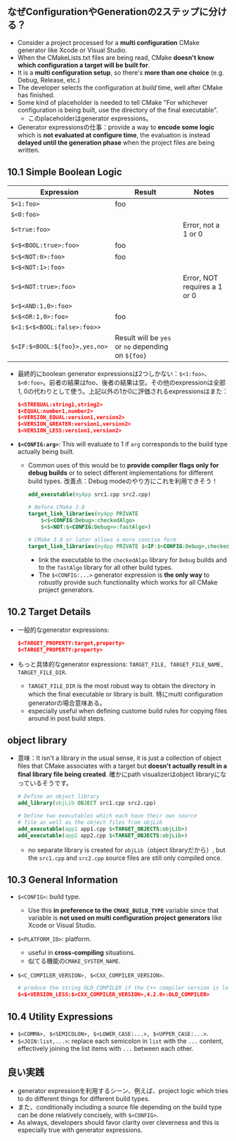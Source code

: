 ## なぜConfigurationやGenerationの2ステップに分ける？

- Consider a project processed for a **multi configuration** CMake generator like Xcode or Visual Studio.
- When the CMakeLists.txt files are being read, CMake **doesn't know which configuration a target will be built for**.
- It is a **multi configuration setup**, so there's **more than one choice** (e.g. Debug, Release, etc.)
- The developer selects the configuration at *build* time, well after CMake has finished.
- Some kind of placeholder is needed to tell CMake "For whichever configuration is being built, use the directory of the final executable".
  - このplaceholderはgenerator expressions。
- Generator expressionsの仕事：provide a way to **encode some logic** which is **not evaluated at configure time**, the evaluation is instead **delayed until the generation phase** when the project files are being written.

## 10.1 Simple Boolean Logic

| Expression                    | Result                                             | Notes                        |
| ----------------------------- | -------------------------------------------------- | ---------------------------- |
| `$<1:foo>`                    | foo                                                |                              |
| `$<0:foo>`                    |                                                    |                              |
| `$<true:foo>`                 |                                                    | Error, not a 1 or 0          |
| `$<$<BOOL:true>:foo>`         | foo                                                |                              |
| `$<$<NOT:0>:foo>`             | foo                                                |                              |
| `$<$<NOT:1>:foo>`             |                                                    |                              |
| `$<$<NOT:true>:foo>`          |                                                    | Error, NOT requires a 1 or 0 |
| `$<$<AND:1,0>:foo>`           |                                                    |                              |
| `$<$<OR:1,0>:foo>`            | foo                                                |                              |
| `$<1:$<$<BOOL:false>:foo>>`   |                                                    |                              |
| `$<IF:$<BOOL:${foo}>,yes,no>` | Result will be `yes` or `no` depending on `${foo}` |                              |

- 最終的にboolean generator expressionsは2つしかない：`$<1:foo>`、`$<0:foo>`。前者の結果はfoo、後者の結果は空。その他のexpressionは全部1, 0の代わりとして使う。上記以外の1か0に評価されるexpressionsはまた：

  ```cmake
  $<STREQUAL:string1,string2>
  $<EQUAL:number1,number2>
  $<VERSION_EQUAL:version1,version2>
  $<VERSION_GREATER:version1,version2>
  $<VERSION_LESS:version1,version2>
  ```

- **`$<CONFIG:arg>`**: This will evaluate to 1 if `arg` corresponds to the build type actually being built.

  - Common uses of this would be to **provide compiler flags only for debug builds** or to select different implementations for different build types. 改善点：Debug modeのやり方にこれを利用できそう！

    ```cmake
    add_executable(myApp src1.cpp src2.cpp)
    
    # Before CMake 3.8
    target_link_libraries(myApp PRIVATE
    	$<$<CONFIG:Debug>:checkedAlgo>
    	$<$<NOT:$<CONFIG:Debug>>:fastAlgo>)
    	
    # CMake 3.8 or later allows a more concise form
    target_link_libraries(myApp PRIVATE $<IF:$<CONFIG:Debug>,checkedAlgo,fastAlgo>)
    ```

    - link the executable to the `checkedAlgo` library for `Debug` builds and to the `fastAlgo` library for all other build types.
    - The `$<CONFIG:...>` generator expression is **the only way** to robustly provide such functionality which works for all CMake project generators.

## 10.2 Target Details

- 一般的なgenerator expressions:

  ```cmake
  $<TARGET_PROPERTY:target,property>
  $<TARGET_PROPERTY:property>
  ```

- もっと具体的なgenerator expressions: `TARGET_FILE, TARGET_FILE_NAME, TARGET_FILE_DIR`.
  - `TARGET_FILE_DIR` is the most robust way to obtain the directory in which the final executable or library is built. 特にmulti configuration generatorの場合意味ある。
  - especially useful when defining custome build rules for copying files around in post build steps.

## object library

- 意味：It isn't a library in the usual sense, it is just a collection of object files that CMake associates with a target but **doesn't actually result in a final library file being created**. 確かにpath visualizerはobject libraryになっているそうです。

  ```cmake
  # Define an object library
  add_library(objLib OBJECT src1.cpp src2.cpp)
  
  # Define two executables which each have their own source
  # file as well as the object files from objLib
  add_executable(app1 app1.cpp $<TARGET_OBJECTS:objLib>)
  add_executable(app2 app2.cpp $<TARGET_OBJECTS:objLib>)
  ```

  - no separate library is created for `objLib`（object libraryだから）, but the `src1.cpp` and `src2.cpp` source files are still only compiled once.

## 10.3 General Information

- `$<CONFIG>`: build type.
  - Use this **in preference to the `CMAKE_BUILD_TYPE`** variable since that variable is **not used on multi configuration project generators** like Xcode or Visual Studio.

- `$<PLATFORM_ID>`: platform.
  - useful in **cross-compiling** situations.
  - 似てる機能の`CMAKE_SYSTEM_NAME`.

- `$<C_COMPILER_VERSION>, $<CXX_COMPILER_VERSION>`.

  ```cmake
  # produce the string OLD_COMPILER if the C++ compiler version is less than 4.2.0
  $<$<VERSION_LESS:$<CXX_COMPILER_VERSION>,4.2.0>:OLD_COMPILER>
  ```

## 10.4 Utility Expressions

- `$<COMMA>, $<SEMICOLON>, $<LOWER_CASE:...>, $<UPPER_CASE:...>`.
- `$<JOIN:list,...>`: replace each semicolon in `list` with the `...` content, effectively joining the list items with `...` between each other.

## 良い実践

- generator expressionを利用するシーン、例えば、project logic which tries to do different things for different build types.
- また、conditionally including a source file depending on the build type can be done relatively concisely, with `$<CONFIG>`.
- As always, developers should favor clarity over cleverness and this is especially true with generator expressions.